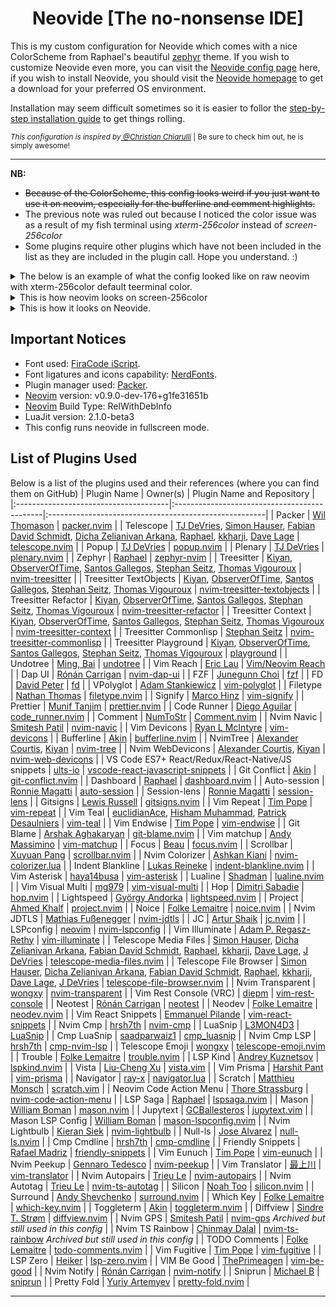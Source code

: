 <h1 align="center"> Neovide [The no-nonsense IDE] </h1>

This is my custom configuration for Neovide which comes with a nice ColorScheme from Raphael's beautiful [zephyr](https://github.com/glepnir/zephyr-nvim) theme. If you wish to customize Neovide even more, you can visit the [Neovide config page](https://neovide.dev/configuration.html) here, if you wish to install Neovide, you should visit the [Neovide homepage](https://neovide.dev/) to get a download for your preferred OS environment.

Installation may seem difficult sometimes so it is easier to follor the [step-by-step installation guide](https://neovide.dev/installation.html) to get things rolling.

<sub><i>This configuration is inspired by<a href="https://github.com/ChristianChiarulli" title="Christian Chiarulli: The builder of LunarVim, Zap and Node-Tech"> @Christian Chiarulli</a> </i> | Be sure to check him out, he is simply awesome!</sub>

---

**NB:** 
- ~~Because of the ColorScheme, this config looks weird if you just want to use it on neovim, especially for the bufferline and comment highlights.~~
- The previous note was ruled out because I noticed the color issue was as a result of my fish terminal using *xterm-256color* instead of *screen-256color*
- Some plugins require other plugins which have not been included in the list as they are included in the plugin call. Hope you understand. :)

<details>
  <summary>The below is an example of what the config looked like on raw neovim with xterm-256color default teerminal color.</summary>

  ![Screenshot from 2023-01-16 10-05-54](https://user-images.githubusercontent.com/9804780/212652189-4b9de5ab-0169-4dad-9ed6-baa3a2a59873.png)
</details>

<details>
  <summary>This is how neovim looks on screen-256color</summary>
  
  ![Screenshot from 2023-01-20 04-23-54](https://user-images.githubusercontent.com/9804780/213617598-90b6e864-6e2a-49d5-91bf-5ac101ec5ab9.png)
</details>

<details>
  <summary>This is how it looks on Neovide.</summary>

![Screenshot from 2023-01-16 10-07-32](https://user-images.githubusercontent.com/9804780/212652438-a494c11f-7e35-4692-b7b0-4a4937829efc.png)
</details>


## Important Notices

- Font used: [FiraCode iScript](https://github.com/kencrocken/FiraCodeiScript).
- Font ligatures and icons capability: [NerdFonts](https://github.com/ryanoasis/nerd-fonts).
- Plugin manager used: [Packer](https://github.com/wbthomason/packer.nvim).
- [Neovim](https://github.com/neovim/neovim/wiki/Installing-Neovim) version: v0.9.0-dev-176+g1fe31651b
- [Neovim](https://github.com/neovim/neovim/wiki/Installing-Neovim) Build Type: RelWithDebInfo
- LuaJit version: 2.1.0-beta3
- This config runs neovide in fullscreen mode.

## List of Plugins Used

Below is a list of the plugins used and their references (where you can find them on GitHub)
| Plugin Name                           | Owner(s)                                    | Plugin Name and Repository                            |
|:--------------------------------------|:---------------------------------------------|:------------------------------------------------------|
| Packer                                | [Wil Thomason](https://github.com/wbthomason)  | [packer.nvim](https://github.com/wbthomason/packer.nvim) |
| Telescope                             | [TJ DeVries](https://github.com/tjdevries), [Simon Hauser](https://github.com/Conni2461), [Fabian David Schmidt](https://github.com/fdschmidt93), [Dicha Zelianivan Arkana](https://github.com/elianiva), [Raphael](https://github.com/glepnir), [kkharji](https://github.com/kkharji), [Dave Lage](https://github.com/rockerBOO) | [telescope.nvim](https://github.com/nvim-telescope/telescope.nvim) |
| Popup                                 | [TJ DeVries](https://github.com/tjdevries)   | [popup.nvim](https://github.com/nvim-lua/popup.nvim)  |
| Plenary                               | [TJ DeVries](https://github.com/tjdevries)   | [plenary.nvim](https://github.com/nvim-lua/plenary.nvim) |
| Zephyr                                | [Raphael](https://github.com/glepnir)        | [zephyr-nvim](https://github.com/glepnir/zephyr-nvim) |
| Treesitter                            | [Kiyan](https://github.com/kyazdani42), [ObserverOfTime](https://github.com/ObserverOfTime), [Santos Gallegos](https://github.com/stsewd), [Stephan Seitz](https://github.com/theHamsta), [Thomas Vigouroux](https://github.com/vigoux) | [nvim-treesitter](https://github.com/nvim-treesitter/nvim-treesitter) |
| Treesitter TextObjects                | [Kiyan](https://github.com/kyazdani42), [ObserverOfTime](https://github.com/ObserverOfTime), [Santos Gallegos](https://github.com/stsewd), [Stephan Seitz](https://github.com/theHamsta), [Thomas Vigouroux](https://github.com/vigoux) | [nvim-treesitter-textobjects](https://github.com/nvim-treesitter/nvim-treesitter-textobjects) |
| Treesitter Refactor                   | [Kiyan](https://github.com/kyazdani42), [ObserverOfTime](https://github.com/ObserverOfTime), [Santos Gallegos](https://github.com/stsewd), [Stephan Seitz](https://github.com/theHamsta), [Thomas Vigouroux](https://github.com/vigoux) | [nvim-treesitter-refactor](https://github.com/nvim-treesitter/nvim-treesitter-refactor) |
| Treesitter Context                    | [Kiyan](https://github.com/kyazdani42), [ObserverOfTime](https://github.com/ObserverOfTime), [Santos Gallegos](https://github.com/stsewd), [Stephan Seitz](https://github.com/theHamsta), [Thomas Vigouroux](https://github.com/vigoux) | [nvim-treesitter-context](https://github.com/nvim-treesitter/nvim-treesitter-context) |
| Treesitter Commonlisp                 | [Stephan Seitz](https://github.com/theHamsta) | [nvim-treesitter-commonlisp](https://github.com/theHamsta/nvim-treesitter-commonlisp) |
| Treesitter Playground                 | [Kiyan](https://github.com/kyazdani42), [ObserverOfTime](https://github.com/ObserverOfTime), [Santos Gallegos](https://github.com/stsewd), [Stephan Seitz](https://github.com/theHamsta), [Thomas Vigouroux](https://github.com/vigoux) | [playground](https://github.com/nvim-treesitter/playground) |
| Undotree                              | [Ming, Bai](https://github.com/mbbill)         | [undotree](https://github.com/mbbill/undotree)         |
| Vim Reach                             | [Eric Lau](https://github.com/ericglau)        | [Vim/Neovim Reach](https://github.com/ericglau/vim-reach) |
| Dap UI                                | [Rónán Carrigan](https://github.com/rcarriga)  | [nvim-dap-ui](https://github.com/rcarriga/nvim-dap-ui) |
| FZF                                   | [Junegunn Choi](https://github.com/junegunn)   | [fzf](https://github.com/junegunn/fzf)                       |
| FD                                    | [David Peter](https://github.com/sharkdp)      | [fd](https://github.com/sharkdp/fd)                         |
| VPolyglot                             | [Adam Stankiewicz](https://github.com/sheerun) | [vim-polyglot](https://github.com/sheerun/vim-polyglot)       |
| Filetype                              | [Nathan Thomas](https://github.com/nathom)     | [filetype.nvim](https://github.com/nathom/filetype.nvim)      |
| Signify                               | [Marco Hinz](https://github.com/mhinz)         | [vim-signify](https://github.com/mhinz/vim-signify)          |
| Prettier                              | [Munif Tanjim](https://github.com/MunifTanjim)  | [prettier.nvim](https://github.com/MunifTanjim/prettier.nvim) |
| Code Runner                           | [Diego Aguilar](https://github.com/CRAG666)    | [code_runner.nvim](https://github.com/CRAG666/code_runner.nvim) |
| Comment                               | [NumToStr](https://github.com/numToStr)         | [Comment.nvim](https://github.com/numToStr/Comment.nvim)       |
| Nvim Navic                            | [Smitesh Patil](https://github.com/SmiteshP)    | [nvim-navic](https://github.com/SmiteshP/nvim-navic)          |
| Vim Devicons                          | [Ryan L McIntyre](https://github.com/ryanoasis) | [vim-devicons](https://github.com/ryanoasis/vim-devicons)      |
| Bufferline                            | [Akin](https://github.com/akinsho)              | [bufferline.nvim](https://github.com/akinsho/bufferline.nvim)  |
| NvimTree                              | [Alexander Courtis](https://github.com/alex-courtis), [Kiyan](https://github.com/kyazdani42) | [nvim-tree](https://github.com/nvim-tree/nvim-tree.lua) |
| Nvim WebDevicons                      | [Alexander Courtis](https://github.com/alex-courtis), [Kiyan](https://github.com/kyazdani42) | [nvim-web-devicons](https://github.com/nvim-tree/nvim-web-devicons) |
| VS Code ES7+ React/Redux/React-Native/JS snippets | [ults-io](https://github.com/ults-io) | [vscode-react-javascript-snippets](https://github.com/ults-io/vscode-react-javascript-snippets) |
| Git Conflict                          | [Akin](https://github.com/akinsho)              | [git-conflict.nvim](https://github.com/akinsho/git-conflict.nvim) |
| Dashboard                             | [Raphael](https://github.com/glepnir)           | [dashboard.nvim](https://github.com/glepnir/dashboard-nvim)       |
| Auto-session                          | [Ronnie Magatti](https://github.com/rmagatti)   | [auto-session](https://github.com/rmagatti/auto-session)          |
| Session-lens                          | [Ronnie Magatti](https://github.com/rmagatti)   | [session-lens](https://github.com/rmagatti/session-lens)          |
| Gitsigns                              | [Lewis Russell](https://github.com/lewis6991)   | [gitsigns.nvim](https://github.com/lewis6991/gitsigns.nvim)       |
| Vim Repeat                            | [Tim Pope](https://github.com/tpope)           | [vim-repeat](https://github.com/tpope/vim-repeat)                 |
| Vim Teal                              | [euclidianAce](https://github.com/euclidianAce), [Hisham Muhammad](https://github.com/hishamhm), [Patrick Desaulniers](https://github.com/pdesaulniers) | [vim-teal](https://github.com/teal-language/vim-teal) |
| Vim Endwise                           | [Tim Pope](https://github.com/tpope)           | [vim-endwise](https://github.com/tpope/vim-endwise)               |
| Git Blame                             | [Arshak Aghakaryan](https://github.com/f-person) | [git-blame.nvim](https://github.com/f-person/git-blame.nvim)     |
| Vim matchup                           | [Andy Massimino](https://github.com/andymass)   | [vim-matchup](https://github.com/andymass/vim-matchup)            |
| Focus                                 | [Beau](https://github.com/beauwilliams)          | [focus.nvim](https://github.com/beauwilliams/focus.nvim)          |
| Scrollbar                             | [Xuyuan Pang](https://github.com/Xuyuanp)       | [scrollbar.nvim](https://github.com/Xuyuanp/scrollbar.nvim)       |
| Nvim Colorizer                        | [Ashkan Kiani](https://github.com/norcalli)      | [nvim-colorizer.lua](https://github.com/norcalli/nvim-colorizer.lua) |
| Indent Blankline                      | [Lukas Reineke](https://github.com/lukas-reineke) | [indent-blankline.nvim](https://github.com/lukas-reineke/indent-blankline.nvim) |
| Vim Asterisk                          | [haya14busa](https://github.com/haya14busa)      | [vim-asterisk](https://github.com/haya14busa/vim-asterisk)        |
| Lualine                               | [Shadman](https://github.com/shadmansaleh)        | [lualine.nvim](https://github.com/nvim-lualine/lualine.nvim)      |
| Vim Visual Multi                      | [mg979](https://github.com/mg979)                | [vim-visual-multi](https://github.com/mg979/vim-visual-multi)     |
| Hop                                   | [Dimitri Sabadie](https://github.com/phaazon)     | [hop.nvim](https://github.com/phaazon/hop.nvim)                 |
| Lightspeed                            | [György Andorka](https://github.com/ggandor)     | [lightspeed.nvim](https://github.com/ggandor/lightspeed.nvim)     |
| Project                               | [Ahmed Khalf](https://github.com/ahmedkhalf)      | [project.nvim](https://github.com/ahmedkhalf/project.nvim)        |
| Noice                                 | [Folke Lemaitre](https://github.com/folke)       | [noice.nvim](https://github.com/folke/noice.nvim)                |
| Nvim JDTLS                            | [Mathias Fußenegger](https://github.com/mfussenegger) | [nvim-jdtls](https://github.com/mfussenegger/nvim-jdtls)      |
| JC                                    | [Artur Shaik](https://github.com/artur-shaik)     | [jc.nvim](https://github.com/artur-shaik/jc.nvim)                 |
| LSPconfig                             | [neovim](https://github.com/orgs/neovim/people)    | [nvim-lspconfig](https://github.com/neovim/nvim-lspconfig)        |
| Vim Illuminate                        | [Adam P. Regasz-Rethy](https://github.com/RRethy) | [vim-illuminate](https://github.com/RRethy/vim-illuminate)       |
| Telescope Media Files                 | [Simon Hauser](https://github.com/Conni2461), [Dicha Zelianivan Arkana](https://github.com/elianiva), [Fabian David Schmidt](https://github.com/fdschmidt93), [Raphael](https://github.com/glepnir), [kkharji](https://github.com/kkharji), [Dave Lage](https://github.com/rockerBOO), [J DeVries](https://github.com/tjdevries) | [telescope-media-files.nvim](https://github.com/nvim-telescope/telescope-media-files.nvim) |
| Telescope File Browser                | [Simon Hauser](https://github.com/Conni2461), [Dicha Zelianivan Arkana](https://github.com/elianiva), [Fabian David Schmidt](https://github.com/fdschmidt93), [Raphael](https://github.com/glepnir), [kkharji](https://github.com/kkharji), [Dave Lage](https://github.com/rockerBOO), [J DeVries](https://github.com/tjdevries) | [telescope-file-browser.nvim](https://github.com/nvim-telescope/telescope-file-browser.nvim) |
| Nvim Transparent                      | [wongxy](https://github.com/xiyaowong)          | [nvim-transparent](https://github.com/xiyaowong/nvim-transparent)   |
| Vim Rest Console (VRC)                | [diepm](https://github.com/diepm)               | [vim-rest-console](https://github.com/diepm/vim-rest-console)      |
| Neotest                               | [Rónán Carrigan](https://github.com/rcarriga)    | [neotest](https://github.com/nvim-neotest/neotest)                |
| Neodev                                | [Folke Lemaitre](https://github.com/folke)      | [neodev.nvim](https://github.com/folke/neodev.nvim)               |
| Vim React Snippets                    | [Emmanuel Pilande](https://github.com/epilande)  | [vim-react-snippets](https://github.com/epilande/vim-react-snippets) |
| Nvim Cmp                              | [hrsh7th](https://github.com/hrsh7th)            | [nvim-cmp](https://github.com/hrsh7th/nvim-cmp)                  |
| LuaSnip                               | [L3MON4D3](https://github.com/L3MON4D3)          | [LuaSnip](https://github.com/L3MON4D3/LuaSnip)                   |
| Cmp LuaSnip                           | [saadparwaiz1](https://github.com/saadparwaiz1)  | [cmp_luasnip](https://github.com/saadparwaiz1/cmp_luasnip)         |
| Nvim Cmp LSP                          | [hrsh7th](https://github.com/hrsh7th)           | [cmp-nvim-lsp](https://github.com/hrsh7th/cmp-nvim-lsp)            |
| Telescope Emoji                       | [wongxy](https://github.com/xiyaowong)           | [telescope-emoji.nvim](https://github.com/xiyaowong/telescope-emoji.nvim) |
| Trouble                               | [Folke Lemaitre](https://github.com/folke)          | [trouble.nvim](https://github.com/folke/trouble.nvim)             |
| LSP Kind                              | [Andrey Kuznetsov](https://github.com/onsails)   | [lspkind.nvim](https://github.com/onsails/lspkind.nvim)          |
| Vista                                 | [Liu-Cheng Xu](https://github.com/liuchengxu)   | [vista.vim](https://github.com/liuchengxu/vista.vim)              |
| Vim Prisma                            | [Harshit Pant](https://github.com/pantharshit00) | [vim-prisma](https://github.com/pantharshit00/vim-prisma)         |
| Navigator                             | [ray-x](https://github.com/ray-x)               | [navigator.lua](https://github.com/ray-x/navigator.lua)           |
| Scratch                               | [Matthieu Monsch](https://github.com/mtth)      | [scratch.vim](https://github.com/mtth/scratch.vim)               |
| Neovim Code Action Menu               | [Thore Strassburg](https://github.com/weilbith)  | [nvim-code-action-menu](https://github.com/weilbith/nvim-code-action-menu) |
| LSP Saga                              | [Raphael](https://github.com/glepnir)           | [lspsaga.nvim](https://github.com/glepnir/lspsaga.nvim)           |
| Mason                                 | [William Boman](https://github.com/williamboman) | [mason.nvim](https://github.com/williamboman/mason.nvim)          |
| Jupytext                              | [GCBallesteros](https://github.com/GCBallesteros) | [jupytext.vim](https://github.com/GCBallesteros/jupytext.vim)    |
| Mason LSP Config                      | [William Boman](https://github.com/williamboman) | [mason-lspconfig.nvim](https://github.com/williamboman/mason-lspconfig.nvim) |
| Nvim Lightbulb                        | [Kieran Siek](https://github.com/kosayoda)       | [nvim-lightbulb](https://github.com/kosayoda/nvim-lightbulb)     |
| Null-ls                               | [Jose Alvarez](https://github.com/jose-elias-alvarez) | [null-ls.nvim](https://github.com/jose-elias-alvarez/null-ls.nvim) |
| Cmp Cmdline                           | [hrsh7th](https://github.com/hrsh7th)           | [cmp-cmdline](https://github.com/hrsh7th/cmp-cmdline)             |
| Friendly Snippets                     | [Rafael Madriz](https://github.com/rafamadriz)   | [friendly-snippets](https://github.com/rafamadriz/friendly-snippets) |
| Vim Eunuch                            | [Tim Pope](https://github.com/tpope)            | [vim-eunuch](https://github.com/tpope/vim-eunuch)                |
| Nvim Peekup                           | [Gennaro Tedesco](https://github.com/gennaro-tedesco) | [nvim-peekup](https://github.com/gennaro-tedesco/nvim-peekup) |
| Vim Translator                        | [最上川](https://github.com/voldikss)             | [vim-translator](https://github.com/voldikss/vim-translator)     |
| Nvim Autopairs                        | [Trieu Le](https://github.com/windwp)            | [nvim-autopairs](https://github.com/windwp/nvim-autopairs)       |
| Nvim Autotag                          | [Trieu Le](https://github.com/windwp)            | [nvim-ts-autotag](https://github.com/windwp/nvim-ts-autotag)     |
| Silicon                               | [Noah Too](https://github.com/krivahtoo)         | [silicon.nvim](https://github.com/krivahtoo/silicon.nvim)        |
| Surround                              | [Andy Shevchenko](https://github.com/ur4ltz)     | [surround.nvim](https://github.com/ur4ltz/surround.nvim)        |
| Which Key                             | [Folke Lemaitre](https://github.com/folke)       | [which-key.nvim](https://github.com/folke/which-key.nvim)        |
| Toggleterm                            | [Akin](https://github.com/akinsho)               | [toggleterm.nvim](https://github.com/akinsho/toggleterm.nvim)    |
| Diffview                              | [Sindre T. Strøm](https://github.com/sindrets)   | [diffview.nvim](https://github.com/sindrets/diffview.nvim)       |
| Nvim GPS                              | [Smitesh Patil](https://github.com/SmiteshP)     | [nvim-gps](https://github.com/SmiteshP/nvim-gps) _Archived but still used in this config_ |
| Nvim TS Rainbow                       | [Chinmay Dalal](https://github.com/p00f)         | [nvim-ts-rainbow](https://github.com/p00f/nvim-ts-rainbow) _Archived but still used in this config_ |
| TODO Comments                         | [Folke Lemaitre](https://github.com/folke)       | [todo-comments.nvim](https://github.com/folke/todo-comments.nvim) |
| Vim Fugitive                          | [Tim Pope](https://github.com/tpope)            | [vim-fugitive](https://github.com/tpope/vim-fugitive)                |
| LSP Zero                              | [Heiker](https://github.com/VonHeikemen)          | [lsp-zero.nvim](https://github.com/VonHeikemen/lsp-zero.nvim)     |
| VIM Be Good                           | [ThePrimeagen](https://github.com/ThePrimeagen)   | [vim-be-good](https://github.com/ThePrimeagen/vim-be-good)        |
| Nvim Notify                           | [Rónán Carrigan](https://github.com/rcarriga)    | [nvim-notify](https://github.com/rcarriga/nvim-notify)           |
| Sniprun                               | [Michael B](https://github.com/michaelb)         | [sniprun](https://github.com/michaelb/sniprun)                  |
| Pretty Fold                           | [Yuriy Artemyev](https://github.com/anuvyklack)  | [pretty-fold.nvim](https://github.com/anuvyklack/pretty-fold.nvim) |



---
